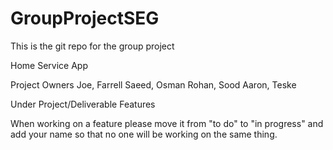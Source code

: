 # GroupProjectSEG
This is the git repo for the group project

Home Service App

Project Owners
  Joe, Farrell
  Saeed, Osman
  Rohan, Sood
  Aaron, Teske


Under Project/Deliverable Features

When working on a feature please move it from "to do" to "in progress" and add your name so that 
no one will be working on the same thing.
